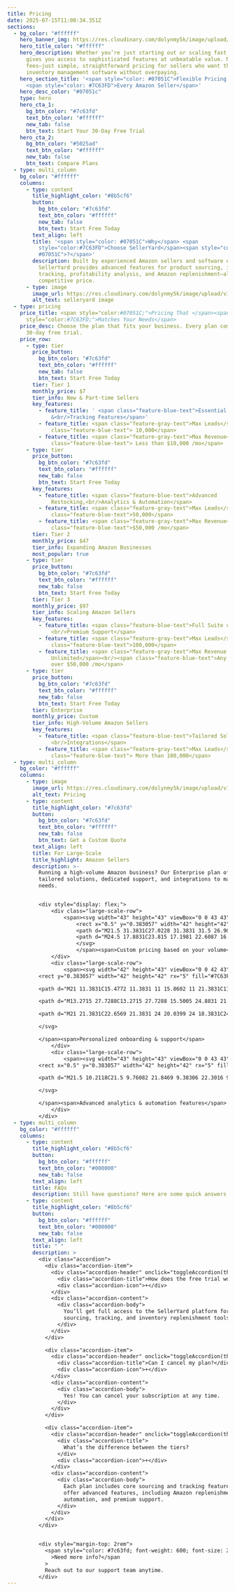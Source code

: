 ```yaml
---
title: Pricing
date: 2025-07-15T11:08:34.351Z
sections:
  - bg_color: "#ffffff"
    hero_banner_img: https://res.cloudinary.com/dolynmy5k/image/upload/v1751277056/Frame_3381_vakqzi.png
    hero_title_color: "#ffffff"
    hero_description: Whether you’re just starting out or scaling fast, SellerYard
      gives you access to sophisticated features at unbeatable value. No hidden
      fees—just simple, straightforward pricing for sellers who want the best
      inventory management software without overpaying.
    hero_section_title: '<span style="color: #07051C">Flexible Pricing for</span>
      <span style="color: #7C63FD">Every Amazon Seller</span>'
    hero_desc_color: "#07051c"
    type: hero
    hero_cta_1:
      bg_btn_color: "#7c63fd"
      text_btn_color: "#ffffff"
      new_tab: false
      btn_text: Start Your 30-Day Free Trial
    hero_cta_2:
      bg_btn_color: "#5025ad"
      text_btn_color: "#ffffff"
      new_tab: false
      btn_text: Compare Plans
  - type: multi_column
    bg_color: "#ffffff"
    columns:
      - type: content
        title_highlight_color: "#8b5cf6"
        button:
          bg_btn_color: "#7c63fd"
          text_btn_color: "#ffffff"
          new_tab: false
          btn_text: Start Free Today
        text_align: left
        title: '<span style="color: #07051C">Why</span> <span
          style="color:#7C63FD">Choose SellerYard</span><span style="color:
          #07051C">?</span>'
        description: Built by experienced Amazon sellers and software experts,
          SellerYard provides advanced features for product sourcing, inventory
          tracking, profitability analysis, and Amazon replenishment—all at a
          competitive price.
      - type: image
        image_url: https://res.cloudinary.com/dolynmy5k/image/upload/v1752656639/Section_Image_1_wol5wc.png
        alt_text: selleryard image
  - type: pricing
    price_title: <span style="color:#07051C;">Pricing That </span><span
      style="color:#7C63FD;">Matches Your Needs</span>
    price_desc: Choose the plan that fits your business. Every plan comes with a
      30-day free trial.
    price_row:
      - type: tier
        price_button:
          bg_btn_color: "#7c63fd"
          text_btn_color: "#ffffff"
          new_tab: false
          btn_text: Start Free Today
        tier: Tier 1
        monthly_price: $7
        tier_info: New & Part-time Sellers
        key_features:
          - feature_title: ' <span class="feature-blue-text">Essential Sourcing
              &<br/>Tracking Features</span>'
          - feature_title: <span class="feature-gray-text">Max Leads</span><br/><span
              class="feature-blue-text"> 10,000</span>
          - feature_title: <span class="feature-gray-text">Max Revenue</span><br/><span
              class="feature-blue-text"> Less than $10,000 /mo</span>
      - type: tier
        price_button:
          bg_btn_color: "#7c63fd"
          text_btn_color: "#ffffff"
          new_tab: false
          btn_text: Start Free Today
        key_features:
          - feature_title: <span class="feature-blue-text">Advanced
              Restocking,<br/>Analytics & Automation</span>
          - feature_title: <span class="feature-gray-text">Max Leads</span><br/><span
              class="feature-blue-text">50,000</span>
          - feature_title: <span class="feature-gray-text">Max Revenue</span><br/><span
              class="feature-blue-text">$50,000 /mo</span>
        tier: Tier 2
        monthly_price: $47
        tier_info: Expanding Amazon Businesses
        most_popular: true
      - type: tier
        price_button:
          bg_btn_color: "#7c63fd"
          text_btn_color: "#ffffff"
          new_tab: false
          btn_text: Start Free Today
        tier: Tier 3
        monthly_price: $97
        tier_info: Scaling Amazon Sellers
        key_features:
          - feature_title: <span class="feature-blue-text">Full Suite of Features +
              <br/>Premium Support</span>
          - feature_title: <span class="feature-gray-text">Max Leads</span> <br/><span
              class="feature-blue-text">100,000</span>
          - feature_title: <span class="feature-gray-text">Max Revenue
              Unlimited</span><br/><span class="feature-blue-text">Any seller
              over $50,000 /mo</span>
      - type: tier
        price_button:
          bg_btn_color: "#7c63fd"
          text_btn_color: "#ffffff"
          new_tab: false
          btn_text: Start Free Today
        tier: Enterprise
        monthly_price: Custom
        tier_info: High-Volume Amazon Sellers
        key_features:
          - feature_title: <span class="feature-blue-text">Tailored Solutions &
              <br/>Integrations</span>
          - feature_title: <span class="feature-gray-text">Max Leads</span><br/><span
              class="feature-blue-text"> More than 100,000</span>
  - type: multi_column
    bg_color: "#ffffff"
    columns:
      - type: image
        image_url: https://res.cloudinary.com/dolynmy5k/image/upload/v1753082434/Section_Image_2_1_a4h8es.png
        alt_text: Pricing
      - type: content
        title_highlight_color: "#7c63fd"
        button:
          bg_btn_color: "#7c63fd"
          text_btn_color: "#ffffff"
          new_tab: false
          btn_text: Get a Custom Quote
        text_align: left
        title: For Large-Scale
        title_highlight: Amazon Sellers
        description: >-
          Running a high-volume Amazon business? Our Enterprise plan offers
          tailored solutions, dedicated support, and integrations to match your
          needs.


          <div style="display: flex;">
              <div class="large-scale-row">
                  <span><svg width="43" height="43" viewBox="0 0 43 43" fill="none" xmlns="http://www.w3.org/2000/svg">
                      <rect x="0.5" y="0.383057" width="42" height="42" rx="5" fill="#7C63FD"/>
                      <path d="M21.5 31.3831C27.0228 31.3831 31.5 26.9059 31.5 21.3831C31.5 15.8602 27.0228 11.3831 21.5 11.3831C15.9772 11.3831 11.5 15.8602 11.5 21.3831C11.5 26.9059 15.9772 31.3831 21.5 31.3831Z" stroke="white" stroke-width="1.5" stroke-linecap="round" stroke-linejoin="round"/>
                      <path d="M24.5 17.8831C23.815 17.1981 22.6087 16.7216 21.5 16.6918M18.5 24.3831C19.1445 25.2424 20.3428 25.7325 21.5 25.7741M21.5 16.6918C20.1809 16.6563 19 17.253 19 18.8831C19 21.8831 24.5 20.3831 24.5 23.3831C24.5 25.0941 23.0362 25.8293 21.5 25.7741M21.5 16.6918V14.8831M21.5 25.7741V27.8831" stroke="white" stroke-width="1.5" stroke-linecap="round" stroke-linejoin="round"/>
                      </svg>
                      </span><span>Custom pricing based on your volume</span>
              </div>
              <div class="large-scale-row">
                  <span><svg width="42" height="43" viewBox="0 0 42 43" fill="none" xmlns="http://www.w3.org/2000/svg">
          <rect y="0.383057" width="42" height="42" rx="5" fill="#7C63FD"/>

          <path d="M21 11.3831C15.4772 11.3831 11 15.8602 11 21.3831C11 26.9059 15.4772 31.3831 21 31.3831C26.5228 31.3831 31 26.9059 31 21.3831C31 15.8602 26.5228 11.3831 21 11.3831Z" stroke="white" stroke-width="1.5" stroke-linecap="round" stroke-linejoin="round"/>

          <path d="M13.2715 27.7288C13.2715 27.7288 15.5005 24.8831 21.0005 24.8831C26.5005 24.8831 28.7295 27.7288 28.7295 27.7288" stroke="white" stroke-width="1.5" stroke-linecap="round" stroke-linejoin="round"/>

          <path d="M21 21.3831C22.6569 21.3831 24 20.0399 24 18.3831C24 16.7262 22.6569 15.3831 21 15.3831C19.3431 15.3831 18 16.7262 18 18.3831C18 20.0399 19.3431 21.3831 21 21.3831Z" stroke="white" stroke-width="1.5" stroke-linecap="round" stroke-linejoin="round"/>

          </svg>

          </span><span>Personalized onboarding & support</span>
              </div>
              <div class="large-scale-row">
                  <span><svg width="43" height="43" viewBox="0 0 43 43" fill="none" xmlns="http://www.w3.org/2000/svg">
          <rect x="0.5" y="0.383057" width="42" height="42" rx="5" fill="#7C63FD"/>

          <path d="M21.5 10.2118C21.5 9.76082 21.8469 9.38306 22.3016 9.38306C28.4844 9.38306 33.5 14.3565 33.5 20.5815C33.5 21.0362 33.1203 21.3831 32.6703 21.3831H22.25C21.8375 21.3831 21.5 21.0456 21.5 20.6331V10.2118ZM23 19.8831H31.9766C31.6344 15.0831 27.8 11.2501 23 10.9079V19.8831ZM20 22.8831H30.3734C31.2406 22.8831 31.9344 23.619 31.7563 24.4674C30.6828 29.5627 26.1641 33.3831 20.75 33.3831C14.5391 33.3831 9.5 28.344 9.5 22.1331C9.5 16.719 13.3217 12.2012 18.4156 11.1259C19.2641 10.9468 20 11.6424 20 12.5096V22.8831ZM18.5 12.6437C14.2016 13.659 11 17.5252 11 22.1331C11 27.519 15.3641 31.8831 20.75 31.8831C25.3578 31.8831 29.225 28.6815 30.2375 24.3831H20C19.1703 24.3831 18.5 23.7127 18.5 22.8831V12.6437Z" fill="white"/>

          </svg>

          </span><span>Advanced analytics & automation features</span>
              </div>
          </div>
  - type: multi_column
    bg_color: "#ffffff"
    columns:
      - type: content
        title_highlight_color: "#8b5cf6"
        button:
          bg_btn_color: "#ffffff"
          text_btn_color: "#000000"
          new_tab: false
        text_align: left
        title: FAQs
        description: Still have questions? Here are some quick answers!
      - type: content
        title_highlight_color: "#8b5cf6"
        button:
          bg_btn_color: "#ffffff"
          text_btn_color: "#000000"
          new_tab: false
        text_align: left
        title: " "
        description: >
          <div class="accordion">
            <div class="accordion-item">
              <div class="accordion-header" onclick="toggleAccordion(this)">
                <div class="accordion-title">How does the free trial work?</div>
                <div class="accordion-icon">+</div>
              </div>
              <div class="accordion-content">
                <div class="accordion-body">
                  You’ll get full access to the SellerYard platform for 30 days—including
                  sourcing, tracking, and inventory replenishment tools.
                </div>
              </div>
            </div>

            <div class="accordion-item">
              <div class="accordion-header" onclick="toggleAccordion(this)">
                <div class="accordion-title">Can I cancel my plan?</div>
                <div class="accordion-icon">+</div>
              </div>
              <div class="accordion-content">
                <div class="accordion-body">
                  Yes! You can cancel your subscription at any time.
                </div>
              </div>
            </div>

            <div class="accordion-item">
              <div class="accordion-header" onclick="toggleAccordion(this)">
                <div class="accordion-title">
                  What’s the difference between the tiers?
                </div>
                <div class="accordion-icon">+</div>
              </div>
              <div class="accordion-content">
                <div class="accordion-body">
                  Each plan includes core sourcing and tracking features. Higher tiers
                  offer advanced features, including Amazon replenishment insights,
                  automation, and premium support.
                </div>
              </div>
            </div>
          </div>


          <div style="margin-top: 2rem">
            <span style="color: #7c63fd; font-weight: 600; font-size: 22px"
              >Need more info?</span
            >
            Reach out to our support team anytime.
          </div>
---
```

